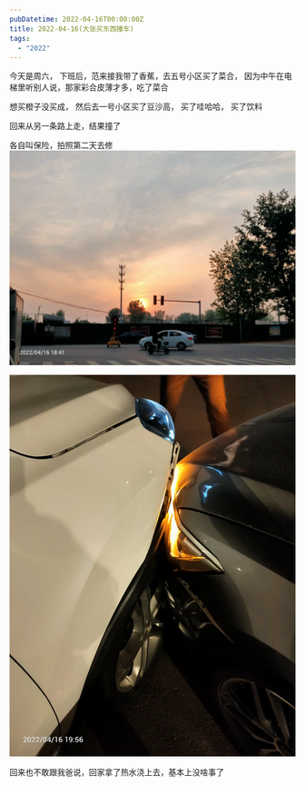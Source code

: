 ```yaml
---
pubDatetime: 2022-04-16T00:00:00Z
title: 2022-04-16(大张买东西撞车)
tags:
  - "2022"
---
```


今天是周六， 下班后，范来接我带了香蕉，去五号小区买了菜合， 因为中午在电梯里听别人说，那家彩合皮薄才多，吃了菜合

想买橙子没买成， 然后去一号小区买了豆沙高， 买了哇哈哈， 买了饮料

回来从另一条路上走，结果撞了

各自叫保险，拍照第二天去修![](../../img/6904315-2b99508bbf0a5c01.jpg)

![](../../img/6904315-9783d8e248ae8217.jpg)



回来也不敢跟我爸说，回家拿了热水浇上去，基本上没啥事了


